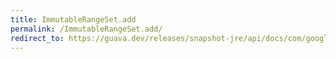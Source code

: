 ```yaml
---
title: ImmutableRangeSet.add
permalink: /ImmutableRangeSet.add/
redirect_to: https://guava.dev/releases/snapshot-jre/api/docs/com/google/common/collect/ImmutableRangeSet.html#add-com.google.common.collect.Range-
---
```

